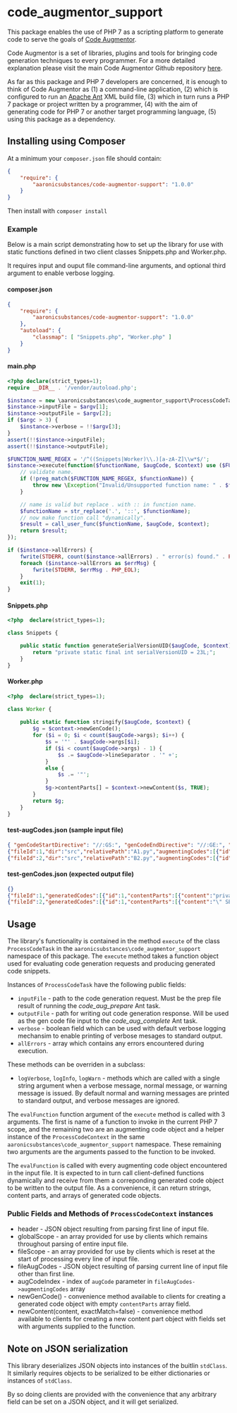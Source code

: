 # code_augmentor_support

This package enables the use of PHP 7 as a scripting platform to generate code to serve the goals of [Code Augmentor](https://github.com/aaronicsubstances/code-augmentor).

Code Augmentor is a set of libraries, plugins and tools for bringing code generation techniques to every programmer. For a more detailed explanation please visit the main Code Augmentor Github repository [here](https://github.com/aaronicsubstances/code-augmentor).

As far as this package and PHP 7 developers are concerned, it is enough to think of Code Augmentor as (1) a command-line application, (2) which is configured to run an [Apache Ant](https://ant.apache.org) XML build file, (3) which in turn runs a PHP 7 package or project written by a programmer, (4) with the aim of generating code for PHP 7 or  another target programming language, (5) using this package as a dependency.


## Installing using Composer

At a minimum your `composer.json` file should contain:

```json
{
    "require": {
        "aaronicsubstances/code-augmentor-support": "1.0.0"    
    }
}
```

Then install with `composer install`

### Example

Below is a main script demonstrating how to set up the library for use with static functions defined in two client classes Snippets.php and Worker.php.

It requires input and ouput file command-line arguments, and optional third argument to enable verbose logging.

#### composer.json

```json
{
    "require": {
        "aaronicsubstances/code-augmentor-support": "1.0.0"    
    },
    "autoload": {
        "classmap": [ "Snippets.php", "Worker.php" ]    
    }
}
```

#### main.php

```php
<?php declare(strict_types=1);
require __DIR__ . '/vendor/autoload.php';

$instance = new \aaronicsubstances\code_augmentor_support\ProcessCodeTask();
$instance->inputFile = $argv[1];
$instance->outputFile = $argv[2];
if ($argc > 3) {
    $instance->verbose = !!$argv[3];
}
assert(!!$instance->inputFile);
assert(!!$instance->outputFile);

$FUNCTION_NAME_REGEX = '/^((Snippets|Worker)\\.)[a-zA-Z]\\w*$/';
$instance->execute(function($functionName, $augCode, $context) use ($FUNCTION_NAME_REGEX) {
    // validate name.
    if (!preg_match($FUNCTION_NAME_REGEX, $functionName)) {
        throw new \Exception("Invalid/Unsupported function name: " . $functionName);
    }

    // name is valid but replace . with :: in function name.
    $functionName = str_replace('.', '::', $functionName);
    // now make function call "dynamically".
    $result = call_user_func($functionName, $augCode, $context);
    return $result;
});

if ($instance->allErrors) {
    fwrite(STDERR, count($instance->allErrors) . " error(s) found." . PHP_EOL,);
    foreach ($instance->allErrors as $errMsg) {
        fwrite(STDERR, $errMsg . PHP_EOL);
    }
    exit(1);
}
```

#### Snippets.php

```php
<?php  declare(strict_types=1);

class Snippets {

    public static function generateSerialVersionUID($augCode, $context) {
        return "private static final int serialVersionUID = 23L;";
    }    
}
```

#### Worker.php

```php
<?php  declare(strict_types=1);

class Worker {
    
    public static function stringify($augCode, $context) {
        $g = $context->newGenCode();
        for ($i = 0; $i < count($augCode->args); $i++) {
            $s = '"' . $augCode->args[$i];
            if ($i < count($augCode->args) - 1) {
                $s .= $augCode->lineSeparator . '" +';
            }
            else {
                $s .= '"';
            }
            $g->contentParts[] = $context->newContent($s, TRUE);
        }
        return $g;
    }
}
```

#### test-augCodes.json (sample input file)

```json
{ "genCodeStartDirective": "//:GS:", "genCodeEndDirective": "//:GE:", "embeddedStringDirective": "//:STR:", "embeddedJsonDirective": "//:JSON:", "skipCodeStartDirective": "//:SS:", "skipCodeEndDirective": "//:SE:", "augCodeDirective": "//:AUG_CODE:", "inlineGenCodeDirective": "//:GG:", "nestedLevelStartMarker": "[", "nestedLevelEndMarker": "]" }
{"fileId":1,"dir":"src","relativePath":"A1.py","augmentingCodes":[{"id":1,"directiveMarker":"//:AUG_CODE:","indent":"","lineNumber":1,"lineSeparator":"\n","nestedLevelNumber":0,"hasNestedLevelStartMarker":false,"hasNestedLevelEndMarker":false,"blocks":[{"stringify":false,"jsonify":false,"content":" Snippets.generateSerialVersionUID "}]}]}
{"fileId":2,"dir":"src","relativePath":"B2.py","augmentingCodes":[{"id":1,"directiveMarker":"//:AUG_CODE:","indent":"","lineNumber":1,"lineSeparator":"\n","nestedLevelNumber":0,"hasNestedLevelStartMarker":false,"hasNestedLevelEndMarker":false,"blocks":[{"stringify":false,"jsonify":false,"content":" Worker.stringify "},{"stringify":true,"jsonify":false,"content":" SELECT * FROM contacts "},{"stringify":true,"jsonify":false,"content":" WHERE contacts.id = ? "}]},{"id":2,"directiveMarker":"//:AUG_CODE:","indent":"","lineNumber":19,"lineSeparator":"\n","nestedLevelNumber":0,"hasNestedLevelStartMarker":false,"hasNestedLevelEndMarker":false,"blocks":[{"stringify":false,"jsonify":false,"content":" Snippets.generateSerialVersionUID "},{"stringify":false,"jsonify":true,"content":"{ \"name\": \"expired\", \"type\": \"boolean\" } "}]}]}

```

#### test-genCodes.json (expected output file)

```json
{}
{"fileId":1,"generatedCodes":[{"id":1,"contentParts":[{"content":"private static final int serialVersionUID = 23L;","exactMatch":false}]}]}
{"fileId":2,"generatedCodes":[{"id":1,"contentParts":[{"content":"\" SELECT * FROM contacts \n\" +","exactMatch":true},{"content":"\" WHERE contacts.id = ? \"","exactMatch":true}]},{"id":2,"contentParts":[{"content":"private static final int serialVersionUID = 23L;","exactMatch":false}]}]}

```

## Usage

The library's functionality is contained in the method `execute` of the class `ProcessCodeTask` in the `aaronicsubstances\code_augmentor_support` namespace of this package. The `execute` method takes a function object used for evaluating code generation requests and producing generated code snippets.

Instances of `ProcessCodeTask` have the following public fields:

   * `inputFile` - path to the code generation request. Must be the prep file result of running the *code_aug_prepare* Ant task.
   * `outputFile` - path for writing out code generation response. Will be used as the gen code file input to the *code_aug_complete* Ant task.
   * `verbose` - boolean field which can be used with default verbose logging mechansim to enable printing of verbose mesages to standard output.
   * `allErrors` - array which contains any errors encountered during execution.
   
These methods can be overriden in a subclass:
   * `logVerbose`, `logInfo`, `logWarn` - methods which are called with a single string argument when a verbose message, normal message, or warning message is issued. By default normal and warning messages are printed to standard output, and verbose messages are ignored.

The `evalFunction` function argument of the `execute` method is called with 3 arguments. The first is name of a function to invoke in the current PHP 7 scope, and the remaining two are an augmenting code object and a helper instance of the `ProcessCodeContext` in the same `aaronicsubstances\code_augmentor_support` namespace. These remaining two arguments are the arguments passed to the function to be invoked.

The `evalFunction` is called with every augmenting code object encountered in the input file. It is expected to in turn call client-defined functions dynamically and receive from them a correponding generated code object to be written to the output file. As a convenience, it can return strings, content parts, and arrays of generated code objects.


### Public Fields and Methods of `ProcessCodeContext` instances

   * header - JSON object resulting from parsing first line of input file.
   * globalScope - an array provided for use by clients which remains throughout parsing of entire input file.
   * fileScope - an array provided for use by clients which is reset at the start of processing every line of input file.
   * fileAugCodes - JSON object resulting of parsing current line of input file other than first line.
   * augCodeIndex - index of `augCode` parameter in `fileAugCodes->augmentingCodes` array
   * newGenCode() - convenience method available to clients for creating a generated code object with empty `contentParts` array field.
   * newContent(content, exactMatch=false) - convenience method available to clients for creating a new content part object with fields set with arguments supplied to the function.

## Note on JSON serialization

This library deserializes JSON objects into instances of the buitlin `stdClass`. It similarly requires objects to be serialized to be either dictionaries or instances of `stdClass`. 

By so doing clients are provided with the convenience that any arbitrary field can be set on a JSON object, and it will get serialized.
